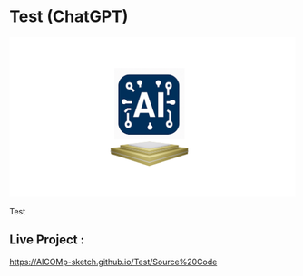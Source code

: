 # Test (ChatGPT) 

![My Screenshot](Images/Image1.png)

Test

## Live Project :  
https://AICOMp-sketch.github.io/Test/Source%20Code